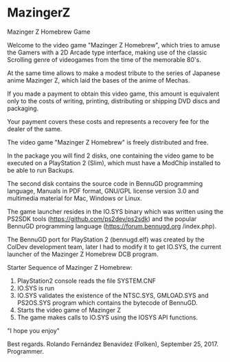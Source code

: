 # MazingerZ
Mazinger Z Homebrew Game

Welcome to the video game "Mazinger Z Homebrew", which tries to amuse the Gamers with a 2D Arcade type interface, making use of the classic Scrolling genre of videogames from the time of the memorable 80's.

At the same time allows to make a modest tribute to the series of Japanese anime Mazinger Z, which laid the bases of the anime of Mechas.

If you made a payment to obtain this video game, this amount is equivalent only to the costs of writing, printing, distributing or shipping DVD discs and packaging.

Your payment covers these costs and represents a recovery fee for the dealer of the same.

The video game "Mazinger Z Homebrew" is freely distributed and free.

In the package you will find 2 disks, one containing the video game to be executed on a PlayStation 2 (Slim), which must have a ModChip installed to be able to run Backups.

The second disk contains the source code in BennuGD programming language, Manuals in PDF format, GNU/GPL license version 3.0 and multimedia material for Mac, Windows or Linux.

The game launcher resides in the IO.SYS binary which was written using the PS2SDK tools (https://github.com/ps2dev/ps2sdk) and the popular BennuGD programming language (https://forum.bennugd.org /index.php).

The BennuGD port for PlayStation 2 (bennugd.elf) was created by the ColDev development team, later I had to modify it to get IO.SYS, the current launcher of the Mazinger Z Homebrew DCB program.


Starter Sequence of Mazinger Z Homebrew:

1. PlayStation2 console reads the file SYSTEM.CNF
2. IO.SYS is run
3. IO.SYS validates the existence of the NTSC.SYS, GMLOAD.SYS and PS2OS.SYS program which contains the bytecode of BennuGD.
4. Starts the video game of Mazinger Z
5. The game makes calls to IO.SYS using the IOSYS API functions.


"I hope you enjoy"

Best regards.
Rolando Fernández Benavidez (Folken), September 25, 2017.
Programmer.
